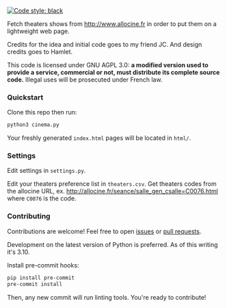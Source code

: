 [![Code style: black](https://img.shields.io/badge/code%20style-black-000000.svg)](https://github.com/psf/black)

Fetch theaters shows from http://www.allocine.fr in order to put them on a lightweight web page.

Credits for the idea and initial code goes to my friend JC. And design credits goes to Hamlet.

This code is licensed under GNU AGPL 3.0: **a modified version used to provide a service, commercial or not, must distribute its complete source code.**
Illegal uses will be prosecuted under French law.

### Quickstart
Clone this repo then run:
```sh
python3 cinema.py
```

Your freshly generated `index.html` pages will be located in `html/`.


### Settings
Edit settings in `settings.py`.

Edit your theaters preference list in `theaters.csv`. Get theaters codes from the allocine URL,
ex. http://allocine.fr/seance/salle_gen_csalle=C0076.html where `C0076` is the code.


### Contributing
Contributions are welcome! Feel free to open [issues](https://github.com/baptabl/cinema/issues) or [pull requests](https://github.com/baptabl/cinema/pulls).

Development on the latest version of Python is preferred. As of this writing it's 3.10.

Install pre-commit hooks:
```sh
pip install pre-commit
pre-commit install
```

Then, any new commit will run linting tools. You're ready to contribute!
